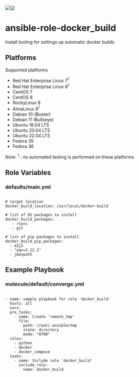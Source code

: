 [![CI](https://github.com/de-it-krachten/ansible-role-docker_build/workflows/CI/badge.svg?event=push)](https://github.com/de-it-krachten/ansible-role-docker_build/actions?query=workflow%3ACI)


# ansible-role-docker_build

Install tooling for settings up automatic docker builds


## Platforms

Supported platforms

- Red Hat Enterprise Linux 7<sup>1</sup>
- Red Hat Enterprise Linux 8<sup>1</sup>
- CentOS 7
- CentOS 8
- RockyLinux 8
- AlmaLinux 8<sup>1</sup>
- Debian 10 (Buster)
- Debian 11 (Bullseye)
- Ubuntu 18.04 LTS
- Ubuntu 20.04 LTS
- Ubuntu 22.04 LTS
- Fedora 35
- Fedora 36

Note:
<sup>1</sup> : no automated testing is performed on these platforms

## Role Variables
### defaults/main.yml
<pre><code>
# target location
docker_build_location: /usr/local/docker-build

# list of OS packages to install
docker_build_packages:
   - rsync
   - git

# list of pip packages to install
docker_build_pip_packages:
  - e2j2
  - "yq==2.12.2"
  - jmespath
</pre></code>



## Example Playbook
### molecule/default/converge.yml
<pre><code>
- name: sample playbook for role 'docker_build'
  hosts: all
  vars:
  pre_tasks:
    - name: Create 'remote_tmp'
      file:
        path: /root/.ansible/tmp
        state: directory
        mode: "0700"
  roles:
    - python
    - docker
    - docker_compose
  tasks:
    - name: Include role 'docker_build'
      include_role:
        name: docker_build
</pre></code>
